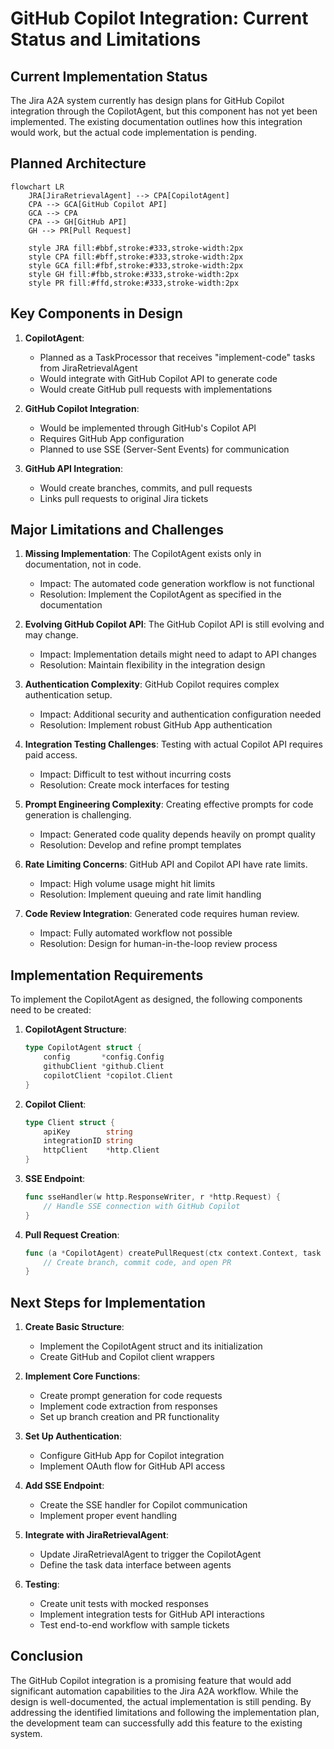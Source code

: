 # GitHub Copilot Integration: Current Status and Limitations

## Current Implementation Status

The Jira A2A system currently has design plans for GitHub Copilot integration through the CopilotAgent, but this component has not yet been implemented. The existing documentation outlines how this integration would work, but the actual code implementation is pending.

## Planned Architecture

```mermaid
flowchart LR
    JRA[JiraRetrievalAgent] --> CPA[CopilotAgent]
    CPA --> GCA[GitHub Copilot API]
    GCA --> CPA
    CPA --> GH[GitHub API]
    GH --> PR[Pull Request]
    
    style JRA fill:#bbf,stroke:#333,stroke-width:2px
    style CPA fill:#bff,stroke:#333,stroke-width:2px
    style GCA fill:#fbf,stroke:#333,stroke-width:2px
    style GH fill:#fbb,stroke:#333,stroke-width:2px
    style PR fill:#ffd,stroke:#333,stroke-width:2px
```

## Key Components in Design

1. **CopilotAgent**: 
   - Planned as a TaskProcessor that receives "implement-code" tasks from JiraRetrievalAgent
   - Would integrate with GitHub Copilot API to generate code
   - Would create GitHub pull requests with implementations

2. **GitHub Copilot Integration**:
   - Would be implemented through GitHub's Copilot API
   - Requires GitHub App configuration
   - Planned to use SSE (Server-Sent Events) for communication

3. **GitHub API Integration**:
   - Would create branches, commits, and pull requests
   - Links pull requests to original Jira tickets

## Major Limitations and Challenges

1. **Missing Implementation**: The CopilotAgent exists only in documentation, not in code.
   - Impact: The automated code generation workflow is not functional
   - Resolution: Implement the CopilotAgent as specified in the documentation

2. **Evolving GitHub Copilot API**: The GitHub Copilot API is still evolving and may change.
   - Impact: Implementation details might need to adapt to API changes
   - Resolution: Maintain flexibility in the integration design

3. **Authentication Complexity**: GitHub Copilot requires complex authentication setup.
   - Impact: Additional security and authentication configuration needed
   - Resolution: Implement robust GitHub App authentication

4. **Integration Testing Challenges**: Testing with actual Copilot API requires paid access.
   - Impact: Difficult to test without incurring costs
   - Resolution: Create mock interfaces for testing

5. **Prompt Engineering Complexity**: Creating effective prompts for code generation is challenging.
   - Impact: Generated code quality depends heavily on prompt quality
   - Resolution: Develop and refine prompt templates

6. **Rate Limiting Concerns**: GitHub API and Copilot API have rate limits.
   - Impact: High volume usage might hit limits
   - Resolution: Implement queuing and rate limit handling

7. **Code Review Integration**: Generated code requires human review.
   - Impact: Fully automated workflow not possible
   - Resolution: Design for human-in-the-loop review process

## Implementation Requirements

To implement the CopilotAgent as designed, the following components need to be created:

1. **CopilotAgent Structure**:
   ```go
   type CopilotAgent struct {
       config       *config.Config
       githubClient *github.Client
       copilotClient *copilot.Client
   }
   ```

2. **Copilot Client**:
   ```go
   type Client struct {
       apiKey        string
       integrationID string
       httpClient    *http.Client
   }
   ```

3. **SSE Endpoint**:
   ```go
   func sseHandler(w http.ResponseWriter, r *http.Request) {
       // Handle SSE connection with GitHub Copilot
   }
   ```

4. **Pull Request Creation**:
   ```go
   func (a *CopilotAgent) createPullRequest(ctx context.Context, task *models.ImplementCodeTask, code string) error {
       // Create branch, commit code, and open PR
   }
   ```

## Next Steps for Implementation

1. **Create Basic Structure**: 
   - Implement the CopilotAgent struct and its initialization
   - Create GitHub and Copilot client wrappers

2. **Implement Core Functions**:
   - Create prompt generation for code requests
   - Implement code extraction from responses
   - Set up branch creation and PR functionality

3. **Set Up Authentication**:
   - Configure GitHub App for Copilot integration
   - Implement OAuth flow for GitHub API access

4. **Add SSE Endpoint**:
   - Create the SSE handler for Copilot communication
   - Implement proper event handling

5. **Integrate with JiraRetrievalAgent**:
   - Update JiraRetrievalAgent to trigger the CopilotAgent
   - Define the task data interface between agents

6. **Testing**:
   - Create unit tests with mocked responses
   - Implement integration tests for GitHub API interactions
   - Test end-to-end workflow with sample tickets

## Conclusion

The GitHub Copilot integration is a promising feature that would add significant automation capabilities to the Jira A2A workflow. While the design is well-documented, the actual implementation is still pending. By addressing the identified limitations and following the implementation plan, the development team can successfully add this feature to the existing system.